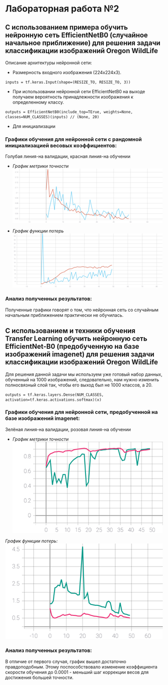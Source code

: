 # Лабораторная работа №2
## С использованием примера обучить нейронную сеть EfficientNetB0 (случайное начальное приближение) для решения задачи классификации изображений Oregon WildLife

Описание архитектуры нейронной сети:
* Размерность входного изображения (224x224x3).
 ```
 inputs = tf.keras.Input(shape=(RESIZE_TO, RESIZE_TO, 3))
 ```
 * При использовании нейронной сети EfficientNetB0 на выходе получаем вероятность принадлежности изображения к определенному классу.
 ```
 outputs = EfficientNetB0(include_top=TЕrue, weights=None, classes=NUM_CLASSES)(inputs) // (None, 20)
 ```
* Для инициализации   

### Графики обучения для нейронной сети с рандомной инициализацией весовых коэффициентов:
Голубая линия-на валидации, красная линия-на обучении
* *График метрики точности*
![Figure 1](./epoch_categorical_accuracy_random.svg)

* *График функции потерь*
![Figure 2](./epoch_loss_random.svg)

### Анализ полученных результатов:
Полученные графики говорят о том, что нейронная сеть со случайным начальным приближением практически не обучилась.
## С использованием и техники обучения Transfer Learning обучить нейронную сеть EfficientNet-B0 (предобученную на базе изображений imagenet) для решения задачи классификации изображений Oregon WildLife
Для решения данной задачи мы используем уже готовый набор данных, обученный на 1000 изображений, следовательно, нам нужно изменить полносвязный слой так, чтобы его выход был не 1000 классов, а 20.
```
outputs = tf.keras.layers.Dense(NUM_CLASSES, activation=tf.keras.activations.softmax)(x)
```

### Графики обучения для нейронной сети, предобученной на базе изображений imagenet:
Зелёная линия-на валидации, розовая линия-на обучении
* *График метрики точности*
![Figure 3](./epoch_categorical_accuracy_imagenet.svg)

*График функции потерь:*
![Figure 4](./epoch_loss_imagenet.svg)

### Анализ полученных результатов:
В отличие от первого случая, график вышел достаточно правдоподобным. Этому поспособствовало изменение коэффициента скорости обучения до 0.0001 - меньший шаг коррекции весов для достижения большей точности.
